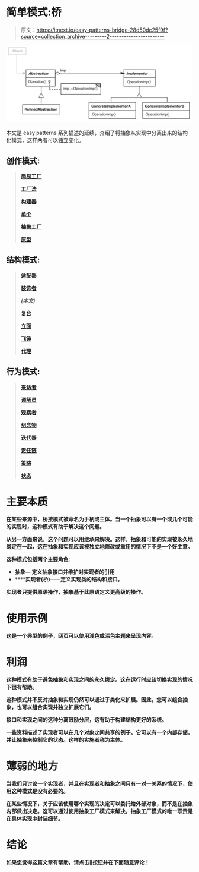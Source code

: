 # 简单模式:桥

> 原文：<https://itnext.io/easy-patterns-bridge-28d50dc25f9f?source=collection_archive---------2----------------------->

![](img/2ec951759b34191811bcbc08932ea0d6.png)

本文是 easy patterns 系列描述的延续，介绍了将抽象从实现中分离出来的结构化模式，这样两者可以独立变化。

## 创作模式:

> [**简易工厂**](/easy-patterns-simple-factory-b946a086fd7e)
> 
> [**工厂法**](/easy-patterns-factory-method-5f27385ac5c)
> 
> [**构建器**](/easy-patterns-builder-d85655bcf8aa)
> 
> [**单个**](/easy-patterns-singleton-283356fb29bf)
> 
> [**抽象工厂**](/easy-patterns-abstract-factory-2325cb398fc6)
> 
> [**原型**](/easy-patterns-prototype-e03ec6962f89)

## 结构模式:

> [**适配器**](/easy-patterns-adapter-9b5806cb346f)
> 
> [**装饰者**](/easy-patterns-decorator-eaa96c0550ea)
> 
> [](/easy-patterns-bridge-28d50dc25f9f)*****(本文)*****
> 
> ****[**复合**](/easy-patterns-composite-8b28aa1f158)****
> 
> ****[**立面**](/easy-patterns-facade-8cb185f4f44f)****
> 
> ****[**飞锤**](/easy-patterns-flyweight-dab4c018f7f5)****
> 
> ****[**代理**](/easy-patterns-proxy-45fc3a648020)****

## ****行为模式:****

> ****[**来访者**](/easy-patterns-visitor-b8ef57eb957)****
> 
> ****[**调解员**](/easy-patterns-mediator-e0bf18fefdf9)****
> 
> ****[**观察者**](/easy-patterns-observer-63c832d41ffd)****
> 
> ****[**纪念物**](/easy-patterns-memento-ce966cec7478)****
> 
> ****[**迭代器**](/easy-patterns-iterator-f5c0dd85957)****
> 
> ****[**责任链**](/easy-patterns-chain-of-responsibility-9a84307ad837)****
> 
> ****[**策略**](/easy-patterns-strategy-ecb6f6fc0ef3)****
> 
> ****[**状态**](/easy-patterns-state-ec87a1a487b4)****

# ****主要本质****

****在某些来源中，桥接模式被命名为手柄或主体。当一个抽象可以有一个或几个可能的实现时，这种模式有助于解决这个问题。****

****从另一方面来说，这个问题可以用继承来解决。这样，抽象和可能的实现被永久地绑定在一起，这在抽象和实现应该被独立地修改或重用的情况下不是一个好主意。****

****这种模式包括两个主要角色:****

*   ******抽象—** 定义抽象接口并维护对实现者的引用****
*   ******实现者(桥)——**定义实现类的结构和接口。****

****实现者只提供原语操作，抽象基于此原语定义更高级的操作。****

# ****使用示例****

****这是一个典型的例子，网页可以使用浅色或深色主题来呈现内容。****

# ****利润****

****这种模式有助于避免抽象和实现之间的永久绑定。这在运行时应该切换实现的情况下很有帮助。****

****这种模式并不反对抽象和实现仍然可以通过子类化来扩展。因此，您可以组合抽象，也可以组合实现并独立扩展它们。****

****接口和实现之间的这种分离鼓励分层，这有助于构建结构更好的系统。****

****一些资料描述了实现者可以在几个对象之间共享的例子。它可以有一个内部存储，并让抽象来控制它的状态。这样的实施者称为主体。****

# ****薄弱的地方****

****当我们只讨论一个实现者，并且在实现者和抽象之间只有一对一关系的情况下，使用这种模式是没有必要的。****

****在某些情况下，关于应该使用哪个实现的决定可以委托给外部对象，而不是在抽象内部做出决定。这可以通过使用抽象工厂模式来解决，抽象工厂模式的唯一职责是在具体实现中封装细节。****

# ****结论****

****如果您觉得这篇文章有帮助，请点击👏按钮并在下面随意评论！****